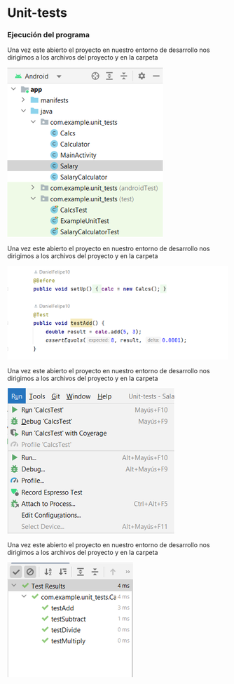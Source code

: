 # Unit-tests
<h3>Ejecución del programa</h3>
<p>Una vez este abierto el proyecto en nuestro entorno de desarrollo nos dirigimos a los archivos del proyecto y en la carpeta </p>
<img src="https://github.com/DanielFelipe10/Unit-tests/blob/main/img_docs/img1.png">
<p>Una vez este abierto el proyecto en nuestro entorno de desarrollo nos dirigimos a los archivos del proyecto y en la carpeta </p>
<img src="https://github.com/DanielFelipe10/Unit-tests/blob/main/img_docs/img2.png">
<p>Una vez este abierto el proyecto en nuestro entorno de desarrollo nos dirigimos a los archivos del proyecto y en la carpeta </p>
<img src="https://github.com/DanielFelipe10/Unit-tests/blob/main/img_docs/img3.png">
<p>Una vez este abierto el proyecto en nuestro entorno de desarrollo nos dirigimos a los archivos del proyecto y en la carpeta </p>
<img src="https://github.com/DanielFelipe10/Unit-tests/blob/main/img_docs/img4.png">
